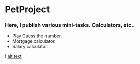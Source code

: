 # PetProject

### Here, I publish various mini-tasks. Calculators, etc..
 * Play Guess the number. 
 * Mortgage calculator. 
 * Salary calculator. 
 
 ! [alt text](https://github.com/tofilyk/PetProject/blob/master/andro.png)
